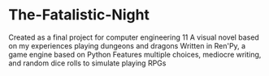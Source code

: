 # The-Fatalistic-Night
Created as a final project for computer engineering 11
A visual novel based on my experiences playing dungeons and dragons
Written in Ren'Py, a game engine based on Python
Features multiple choices, mediocre writing, and random dice rolls to simulate playing RPGs
